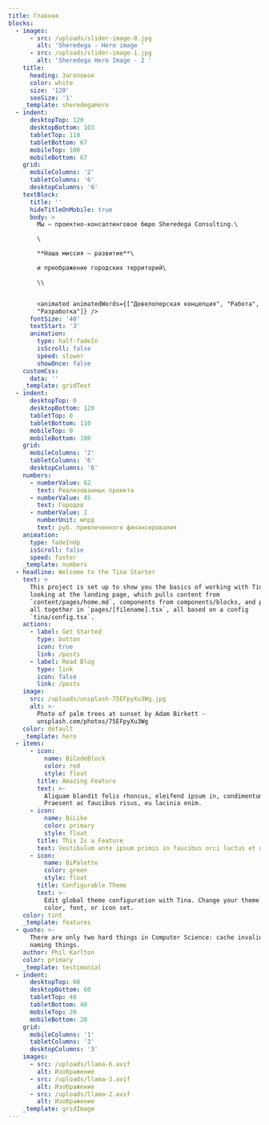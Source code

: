 ```yaml
---
title: Главная
blocks:
  - images:
      - src: /uploads/slider-image-0.jpg
        alt: 'Sheredega - Hero image '
      - src: /uploads/slider-image-1.jpg
        alt: 'Sheredega Hero Image - 2 '
    title:
      heading: Заголовок
      color: white
      size: '120'
      seoSize: '1'
    _template: sheredegaHero
  - indent:
      desktopTop: 120
      desktopBottom: 103
      tabletTop: 110
      tabletBottom: 67
      mobileTop: 100
      mobileBottom: 67
    grid:
      mobileColumns: '2'
      tabletColumns: '6'
      desktopColumns: '6'
    textBlock:
      title: ''
      hideTitleOnMobile: true
      body: >
        Мы — проектно-консалтинговое бюро Sheredega Consulting.\

        \

        **Наша миссия — развитие**\

        и преображение городских территорий\

        \\


        <animated animatedWords={["Девелоперская концепция", "Работа",
        "Разработка"]} />
      fontSize: '40'
      textStart: '3'
      animation:
        type: half-fadeIn
        isScroll: false
        speed: slower
        showOnce: false
    customCss:
      data: ''
    _template: gridText
  - indent:
      desktopTop: 0
      desktopBottom: 120
      tabletTop: 0
      tabletBottom: 110
      mobileTop: 0
      mobileBottom: 100
    grid:
      mobileColumns: '2'
      tabletColumns: '6'
      desktopColumns: '6'
    numbers:
      - numberValue: 62
        text: Реализованных проекта
      - numberValue: 45
        text: Городов
      - numberValue: 2
        numberUnit: млрд
        text: руб. привлеченного финансирования
    animation:
      type: fadeInUp
      isScroll: false
      speed: faster
    _template: numbers
  - headline: Welcome to the Tina Starter
    text: >
      This project is set up to show you the basics of working with Tina. You're
      looking at the landing page, which pulls content from
      `content/pages/home.md`, components from components/blocks, and puts them
      all together in `pages/[filename].tsx`, all based on a config
      `tina/config.tsx`.
    actions:
      - label: Get Started
        type: button
        icon: true
        link: /posts
      - label: Read Blog
        type: link
        icon: false
        link: /posts
    image:
      src: /uploads/unsplash-75EFpyXu3Wg.jpg
      alt: >-
        Photo of palm trees at sunset by Adam Birkett -
        unsplash.com/photos/75EFpyXu3Wg
    color: default
    _template: hero
  - items:
      - icon:
          name: BiCodeBlock
          color: red
          style: float
        title: Amazing Feature
        text: >-
          Aliquam blandit felis rhoncus, eleifend ipsum in, condimentum nibh.
          Praesent ac faucibus risus, eu lacinia enim.
      - icon:
          name: BiLike
          color: primary
          style: float
        title: This Is a Feature
        text: Vestibulum ante ipsum primis in faucibus orci luctus et ultrices.
      - icon:
          name: BiPalette
          color: green
          style: float
        title: Configurable Theme
        text: >-
          Edit global theme configuration with Tina. Change your theme's primary
          color, font, or icon set.
    color: tint
    _template: features
  - quote: >-
      There are only two hard things in Computer Science: cache invalidation and
      naming things.
    author: Phil Karlton
    color: primary
    _template: testimonial
  - indent:
      desktopTop: 60
      desktopBottom: 60
      tabletTop: 40
      tabletBottom: 40
      mobileTop: 20
      mobileBottom: 20
    grid:
      mobileColumns: '1'
      tabletColumns: '3'
      desktopColumns: '3'
    images:
      - src: /uploads/llama-6.avif
        alt: Изображение
      - src: /uploads/llama-3.avif
        alt: Изображение
      - src: /uploads/llama-2.avif
        alt: Изображение
    _template: gridImage
---
```


